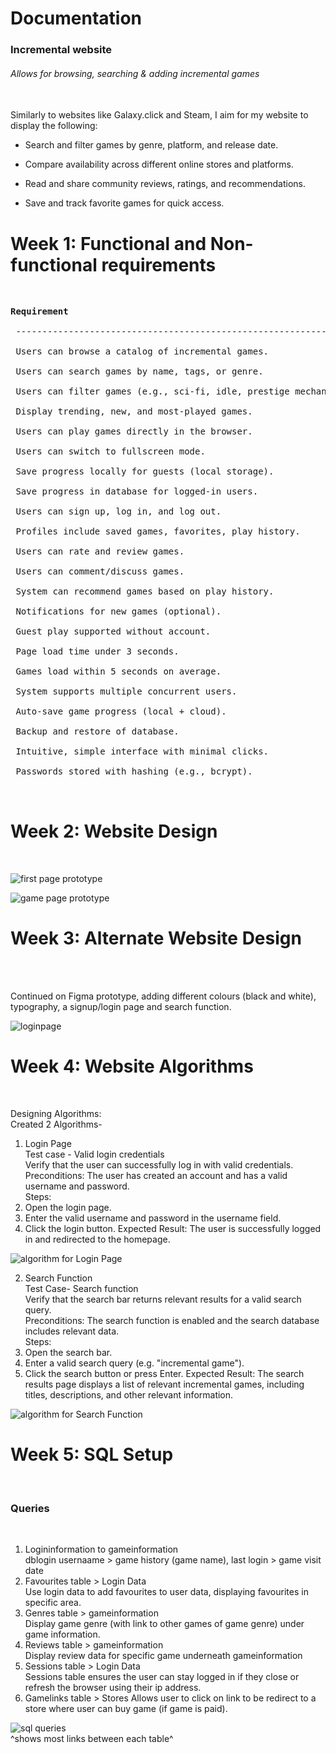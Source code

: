 <!-- starting on incremental game search website -->
<!-- changed idea from chatbot (no chatbot code so unable to produce) -->
<!-- planning start - -->
<!-- search function -->
<!-- redirect function -->
<!-- add game function -->

<h1>Documentation<br></h1>

<h3>Incremental website<br></h3>
<h6>Allows for browsing, searching & adding incremental games</h6><br>
Similarly to websites like Galaxy.click and Steam, I aim for my website to display the following:<br>

- Search and filter games by genre, platform, and release date.<br>

- Compare availability across different online stores and platforms.<br>

- Read and share community reviews, ratings, and recommendations.<br>

- Save and track favorite games for quick access.<br>


<h1><b>Week 1: Functional and Non-functional requirements</b></h1><br>
<pre><b>Requirement</b>                                                       | <b>Type</b>           |<br>
 ---------------------------------------------------------------- | -------------- |<br>
 Users can browse a catalog of incremental games.                 | Functional     |<br>
 Users can search games by name, tags, or genre.                  | Functional     |<br>
 Users can filter games (e.g., sci-fi, idle, prestige mechanics). | Functional     |<br>
 Display trending, new, and most-played games.                    | Functional     |<br>
 Users can play games directly in the browser.                    | Functional     |<br>
 Users can switch to fullscreen mode.                             | Functional     |<br>
 Save progress locally for guests (local storage).                | Functional     |<br>
 Save progress in database for logged-in users.                   | Functional     |<br>
 Users can sign up, log in, and log out.                          | Functional     |<br>
 Profiles include saved games, favorites, play history.           | Functional     |<br>
 Users can rate and review games.                                 | Functional     |<br>
 Users can comment/discuss games.                                 | Functional     |<br>
 System can recommend games based on play history.                | Functional     |<br>
 Notifications for new games (optional).                          | Functional     |<br>
 Guest play supported without account.                            | Functional     |<br>
 Page load time under 3 seconds.                                  | Non-Functional |<br>
 Games load within 5 seconds on average.                          | Non-Functional |<br>
 System supports multiple concurrent users.                       | Non-Functional |<br>
 Auto-save game progress (local + cloud).                         | Non-Functional |<br>
 Backup and restore of database.                                  | Non-Functional |<br>
 Intuitive, simple interface with minimal clicks.                 | Non-Functional |<br>
 Passwords stored with hashing (e.g., bcrypt).                    | Non-Functional |<br>
<br></pre>
<h1><b>Week 2: Website Design</b></h1><br>

![first page prototype](Images/firstpage.jpg)

![game page prototype](Images/secondpage.jpg)

<h1><b>Week 3: Alternate Website Design</b></h1><br>

<br>Continued on Figma prototype, adding different colours (black and white), typography, a signup/login page and search function. <br>

![loginpage](Images/loginpage.jpg)

<h1><b>Week 4: Website Algorithms</b></h1><br>

 Designing Algorithms:<br>
 Created 2 Algorithms-
<br>
1. Login Page<br>
Test case - Valid login credentials<br>
Verify that the user can successfully log in with valid credentials.<br>
Preconditions: The user has created an account and has a valid username and password.<br>
Steps:
1. Open the login page.
2. Enter the valid username and password in the username field.
3. Click the login button.
Expected Result: The user is successfully logged in and redirected to the homepage.

![algorithm for Login Page](Images/loginalgorithm.jpg)<br>

2. Search Function<br>
Test Case- Search function<br>
Verify that the search bar returns relevant results for a valid search query.<br>
Preconditions: The search function is enabled and the search database includes relevant data.<br>
Steps:
1. Open the search bar.
2. Enter a valid search query (e.g. "incremental game").
3. Click the search button or press Enter.
Expected Result: The search results page displays a list of relevant incremental games, including titles, descriptions, and other relevant information.

![algorithm for Search Function](Images/searchalgorithm.jpg)<br>

<h1><b>Week 5: SQL Setup</b></h1><br>

<h3>Queries</h3><br>

1. Logininformation to gameinformation<br>
   dblogin usernaame > game history (game name), last login > game visit date<br>
2. Favourites table > Login Data<br>
   Use login data to add favourites to user data, displaying favourites in specific area.<br>
3. Genres table > gameinformation<br>
   Display game genre (with link to other games of game genre) under game information.<br>
4. Reviews table > gameinformation<br>
   Display review data for specific game underneath gameinformation<br>
5. Sessions table > Login Data<br>
   Sessions table ensures the user can stay logged in if they close or refresh the browser using their ip address.<br>
6. Gamelinks table > Stores
   Allows user to click on link to be redirect to a store where user can buy game (if game is paid).

![sql queries](Images/sqlqueries.png)<br>
^shows most links between each table^
